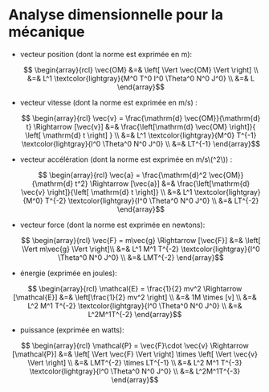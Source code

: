 # Analyse dimensionnelle pour la mécanique

-   vecteur position (dont la norme est exprimée en m):

    $$  \begin{array}{rcl}
    \vec{OM} &=& \left[ \Vert \vec{OM} \Vert \right] \\
          &=& L^1 \textcolor{lightgray}{M^0 T^0 I^0 \Theta^0 N^0 J^0} \\
          &=& L 
    \end{array}$$  

-   vecteur vitesse (dont la norme est exprimée en m/s) :

    $$  \begin{array}{rcl}
    \vec{v} = \frac{\mathrm{d} \vec{OM}}{\mathrm{d} t}
    \Rightarrow
    [\vec{v}] &=& \frac{\left[\mathrm{d} \vec{OM} \right]}{ \left[ \mathrm{d} t \right] } \\
          &=& L^1 \textcolor{lightgray}{M^0} T^{-1} \textcolor{lightgray}{I^0 \Theta^0 N^0 J^0} \\
          &=& LT^{-1}
    \end{array}$$  

-   vecteur accélération (dont la norme est exprimée en m/s\\(^2\\)) :

    $$  \begin{array}{rcl}
    \vec{a} = \frac{\mathrm{d}^2 \vec{OM}}{\mathrm{d} t^2}
    \Rightarrow
    [\vec{a}] &=&  \frac{\left[\mathrm{d} \vec{v} \right]}{\left[ \mathrm{d} t \right]}  \\
              &=& L^1 \textcolor{lightgray}{M^0} T^{-2} \textcolor{lightgray}{I^0 \Theta^0 N^0 J^0} \\
              &=& LT^{-2}
    \end{array}$$  

-   vecteur force (dont la norme est exprimée en newtons):

    $$  \begin{array}{rcl}
    \vec{F} = m\vec{g}
    \Rightarrow
    [\vec{F}]   &=& \left[ \Vert m\vec{g} \Vert \right]\\
                &=& L^1 M^1 T^{-2} \textcolor{lightgray}{I^0 \Theta^0 N^0 J^0} \\
                &=& LMT^{-2}
    \end{array}$$  

-   énergie (exprimée en joules):

$$  \begin{array}{rcl}
    \mathcal{E} = \frac{1}{2} mv^2
    \Rightarrow
    [\mathcal{E}] &=& \left[\frac{1}{2} mv^2 \right] \\
                  &=& 1M \times [v] \\
                  &=& L^2 M^1 T^{-2} \textcolor{lightgray}{I^0 \Theta^0 N^0 J^0} \\
          &=& L^2M^1T^{-2}
    \end{array}$$  

<!-- -->

-   puissance (exprimée en watts):

$$  \begin{array}{rcl}
    \mathcal{P} = \vec{F}\cdot \vec{v} 
    \Rightarrow
    [\mathcal{P}]   &=& \left[ \Vert \vec{F} \Vert \right] \times \left[ \Vert \vec{v} \Vert \right] \\
                    &=& LMT^{-2} \times LT^{-1} \\
                    &=& L^2 M^1 T^{-3} \textcolor{lightgray}{I^0 \Theta^0 N^0 J^0} \\
                    &=& L^2M^1T^{-3}
    \end{array}$$  
